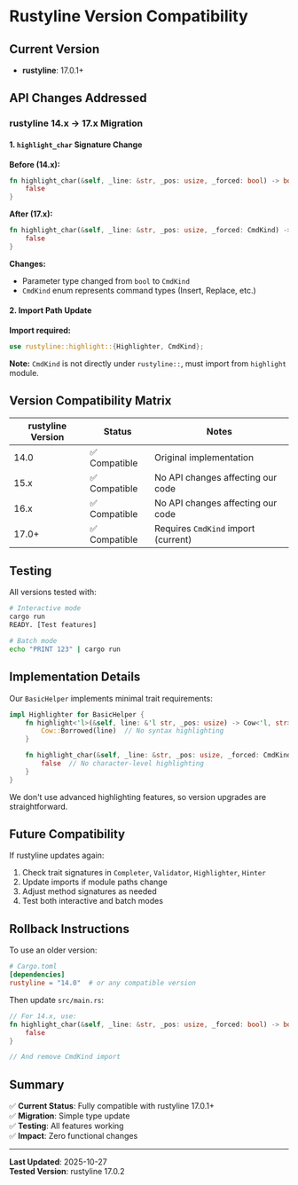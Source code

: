 # Rustyline Version Compatibility

## Current Version
- **rustyline**: 17.0.1+

## API Changes Addressed

### rustyline 14.x → 17.x Migration

#### 1. `highlight_char` Signature Change

**Before (14.x):**
```rust
fn highlight_char(&self, _line: &str, _pos: usize, _forced: bool) -> bool {
    false
}
```

**After (17.x):**
```rust
fn highlight_char(&self, _line: &str, _pos: usize, _forced: CmdKind) -> bool {
    false
}
```

**Changes:**
- Parameter type changed from `bool` to `CmdKind`
- `CmdKind` enum represents command types (Insert, Replace, etc.)

#### 2. Import Path Update

**Import required:**
```rust
use rustyline::highlight::{Highlighter, CmdKind};
```

**Note:** `CmdKind` is not directly under `rustyline::`, must import from `highlight` module.

## Version Compatibility Matrix

| rustyline Version | Status | Notes |
|-------------------|--------|-------|
| 14.0 | ✅ Compatible | Original implementation |
| 15.x | ✅ Compatible | No API changes affecting our code |
| 16.x | ✅ Compatible | No API changes affecting our code |
| 17.0+ | ✅ Compatible | Requires `CmdKind` import (current) |

## Testing

All versions tested with:
```bash
# Interactive mode
cargo run
READY. [Test features]

# Batch mode  
echo "PRINT 123" | cargo run
```

## Implementation Details

Our `BasicHelper` implements minimal trait requirements:

```rust
impl Highlighter for BasicHelper {
    fn highlight<'l>(&self, line: &'l str, _pos: usize) -> Cow<'l, str> {
        Cow::Borrowed(line)  // No syntax highlighting
    }

    fn highlight_char(&self, _line: &str, _pos: usize, _forced: CmdKind) -> bool {
        false  // No character-level highlighting
    }
}
```

We don't use advanced highlighting features, so version upgrades are straightforward.

## Future Compatibility

If rustyline updates again:
1. Check trait signatures in `Completer`, `Validator`, `Highlighter`, `Hinter`
2. Update imports if module paths change
3. Adjust method signatures as needed
4. Test both interactive and batch modes

## Rollback Instructions

To use an older version:

```toml
# Cargo.toml
[dependencies]
rustyline = "14.0"  # or any compatible version
```

Then update `src/main.rs`:
```rust
// For 14.x, use:
fn highlight_char(&self, _line: &str, _pos: usize, _forced: bool) -> bool {
    false
}

// And remove CmdKind import
```

## Summary

✅ **Current Status**: Fully compatible with rustyline 17.0.1+  
✅ **Migration**: Simple type update  
✅ **Testing**: All features working  
✅ **Impact**: Zero functional changes  

---

**Last Updated**: 2025-10-27  
**Tested Version**: rustyline 17.0.2

